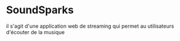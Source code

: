 # SoundSparks
il s'agit d'une application web de streaming qui permet au utilisateurs d'écouter de la musique 
